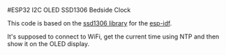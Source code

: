 #ESP32 I2C OLED SSD1306 Bedside Clock

This code is based on the [ssd1306 library](https://github.com/imxieyi/esp32-i2c-ssd1306-oled) for the [esp-idf](https://github.com/espressif/esp-idf).

It's supposed to connect to WiFi, get the current time using NTP and then show it on the OLED display.
